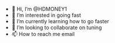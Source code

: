 - 👋 Hi, I’m @HDMONEY1
- 👀 I’m interested in going fast
- 🌱 I’m currently learning how to go faster
- 💞️ I’m looking to collaborate on tuning
- 📫 How to reach me email

<!---
HDMONEY1/HDMONEY1 is a ✨ special ✨ repository because its `README.md` (this file) appears on your GitHub profile.
You can click the Preview link to take a look at your changes.
--->

